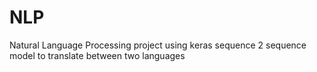 # NLP

Natural Language Processing project using keras sequence 2 sequence model to translate between two languages
